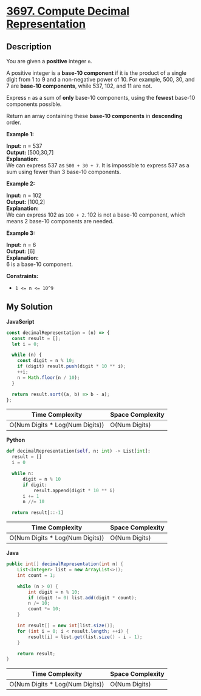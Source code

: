 # [3697. Compute Decimal Representation](https://leetcode.com/problems/compute-decimal-representation)

## Description

You are given a **positive** integer `n`.

A positive integer is a **base-10 component** if it is the product of a single digit from 1 to 9 and a non-negative power of 10. For example, 500, 30, and 7 are **base-10 components**, while 537, 102, and 11 are not.

Express `n` as a sum of **only** base-10 components, using the **fewest** base-10 components possible.

Return an array containing these **base-10 components** in **descending** order.

**Example 1:**

**Input:** n = 537  
**Output:** \[500,30,7\]  
**Explanation:**  
We can express 537 as `500 + 30 + 7`. It is impossible to express 537 as a sum using fewer than 3 base-10 components.

**Example 2:**

**Input:** n = 102  
**Output:** \[100,2\]  
**Explanation:**  
We can express 102 as `100 + 2`. 102 is not a base-10 component, which means 2 base-10 components are needed.

**Example 3:**

**Input:** n = 6  
**Output:** \[6\]  
**Explanation:**  
6 is a base-10 component.

**Constraints:**

- `1 <= n <= 10^9`

## My Solution

**JavaScript**

```js
const decimalRepresentation = (n) => {
  const result = [];
  let i = 0;

  while (n) {
    const digit = n % 10;
    if (digit) result.push(digit * 10 ** i);
    ++i;
    n = Math.floor(n / 10);
  }

  return result.sort((a, b) => b - a);
};
```

| Time Complexity                  | Space Complexity |
| -------------------------------- | ---------------- |
| O(Num Digits \* Log(Num Digits)) | O(Num Digits)    |

**Python**

```python
def decimalRepresentation(self, n: int) -> List[int]:
  result = []
  i = 0

  while n:
      digit = n % 10
      if digit:
          result.append(digit * 10 ** i)
      i += 1
      n //= 10

  return result[::-1]
```

| Time Complexity                  | Space Complexity |
| -------------------------------- | ---------------- |
| O(Num Digits \* Log(Num Digits)) | O(Num Digits)    |

**Java**

```java
public int[] decimalRepresentation(int n) {
    List<Integer> list = new ArrayList<>();
    int count = 1;

    while (n > 0) {
        int digit = n % 10;
        if (digit != 0) list.add(digit * count);
        n /= 10;
        count *= 10;
    }

    int result[] = new int[list.size()];
    for (int i = 0; i < result.length; ++i) {
        result[i] = list.get(list.size() - i - 1);
    }

    return result;
}
```

| Time Complexity                  | Space Complexity |
| -------------------------------- | ---------------- |
| O(Num Digits \* Log(Num Digits)) | O(Num Digits)    |
